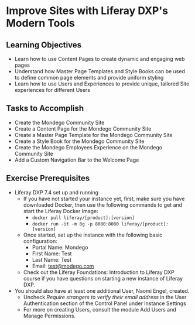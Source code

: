 # Improve Sites with Liferay DXP's Modern Tools
  
## Learning Objectives

* Learn how to use Content Pages to create dynamic and engaging web pages
* Understand how Master Page Templates and Style Books can be used to define common page elements and provide uniform styling
* Learn how to use Users and Experiences to provide unique, tailored Site experiences for different Users
	
## Tasks to Accomplish 

* Create the Mondego Community Site
* Create a Content Page for the Mondego Community Site
* Create a Master Page Template for the Mondego Community Site
* Create a Style Book for the Mondego Community Site
* Create the Mondego Employees Experience on the Mondego Community Site
* Add a Custom Navigation Bar to the Welcome Page

## Exercise Prerequisites

* Liferay DXP 7.4 set up and running
    - If you have not started your instance yet, first, make sure you have downloaded Docker, then use the following commands to get and start the Liferay Docker Image: 
        * `docker pull liferay/[product]:[version]`
        * `docker run -it -m 8g -p 8080:8080 liferay/[product]:[version]`
   - Once started, set up the instance with the following basic configuration:
       * Portal Name: Mondego
       * First Name: Test
       * Last Name: Test
       * Email: test@modego.com
   - Check out the Liferay Foundations: Introduction to Liferay DXP course if you have questions on starting a new instance of Liferay DXP.
* You should also have at least one additional User, Naomi Engel, created.
   - Uncheck _Require strangers to verify their email address_ in the User Authentication section of the Control Panel under Instance Settings
   - For more on creating Users, consult the module Add Users and Manage Permissions.